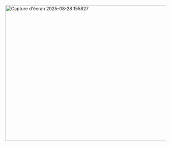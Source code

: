 <img width="1086" height="427" alt="Capture d'écran 2025-08-28 155827" src="https://github.com/user-attachments/assets/cba4a08a-bf5e-49ae-b252-67b6a20a3f0b" />
